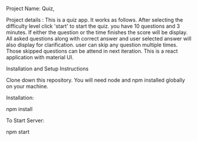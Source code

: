 Project Name: Quiz,

Project details : This is a quiz app. It  works as follows. After selecting the difficulty level click 'start' to start the quiz. you have 10 questions and 3 minutes. If either the question or the time finishes the score will be display. All asked questions along with correct answer and user selected answer will also display for clarification. user can skip any question multiple times. Those skipped questions can be attend in next iteration. This is a react application with material UI. 

Installation and Setup Instructions
 
Clone down this repository. You will need node and npm installed globally on your machine.

Installation:

npm install

To Start Server:

npm start
